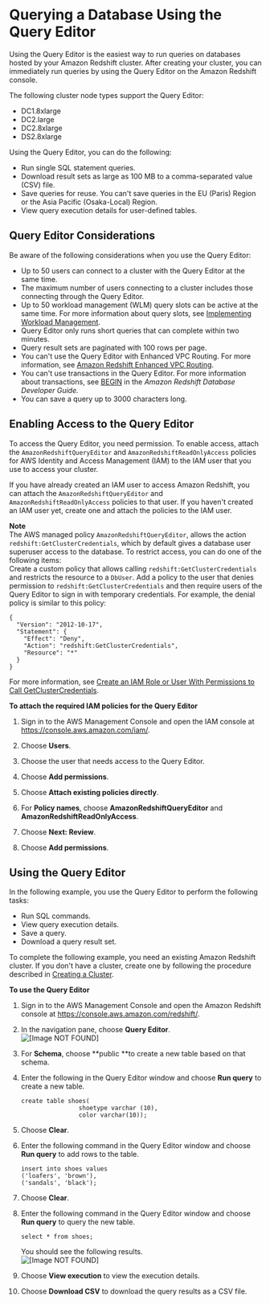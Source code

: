 # Querying a Database Using the Query Editor<a name="query-editor"></a>

Using the Query Editor is the easiest way to run queries on databases hosted by your Amazon Redshift cluster\. After creating your cluster, you can immediately run queries by using the Query Editor on the Amazon Redshift console\.

The following cluster node types support the Query Editor:
+ DC1\.8xlarge
+ DC2\.large
+ DC2\.8xlarge
+ DS2\.8xlarge

Using the Query Editor, you can do the following:
+ Run single SQL statement queries\.
+ Download result sets as large as 100 MB to a comma\-separated value \(CSV\) file\.
+ Save queries for reuse\. You can't save queries in the EU \(Paris\) Region or the Asia Pacific \(Osaka\-Local\) Region\.
+ View query execution details for user\-defined tables\.

## Query Editor Considerations<a name="query-editor-considerations"></a>

Be aware of the following considerations when you use the Query Editor:
+ Up to 50 users can connect to a cluster with the Query Editor at the same time\.
+ The maximum number of users connecting to a cluster includes those connecting through the Query Editor\.
+ Up to 50 workload management \(WLM\) query slots can be active at the same time\. For more information about query slots, see [Implementing Workload Management](https://docs.aws.amazon.com/redshift/latest/dg/cm-c-implementing-workload-management.html)\.
+ Query Editor only runs short queries that can complete within two minutes\. 
+ Query result sets are paginated with 100 rows per page\.
+ You can't use the Query Editor with Enhanced VPC Routing\. For more information, see [Amazon Redshift Enhanced VPC Routing](enhanced-vpc-routing.md)\. 
+ You can't use transactions in the Query Editor\. For more information about transactions, see [BEGIN](https://docs.aws.amazon.com/redshift/latest/dg/r_BEGIN.html) in the *Amazon Redshift Database Developer Guide\.*
+ You can save a query up to 3000 characters long\. 

## Enabling Access to the Query Editor<a name="query-cluster-configure"></a>

To access the Query Editor, you need permission\. To enable access, attach the `AmazonRedshiftQueryEditor` and `AmazonRedshiftReadOnlyAccess` policies for AWS Identity and Access Management \(IAM\) to the IAM user that you use to access your cluster\.

If you have already created an IAM user to access Amazon Redshift, you can attach the `AmazonRedshiftQueryEditor` and `AmazonRedshiftReadOnlyAccess` policies to that user\. If you haven't created an IAM user yet, create one and attach the policies to the IAM user\.

**Note**  
The AWS managed policy `AmazonRedshiftQueryEditor`, allows the action `redshift:GetClusterCredentials`, which by default gives a database user superuser access to the database\. To restrict access, you can do one of the following items:  
Create a custom policy that allows calling `redshift:GetClusterCredentials` and restricts the resource to a `DbUser`\.
Add a policy to the user that denies permission to `redshift:GetClusterCredentials` and then require users of the Query Editor to sign in with temporary credentials\. For example, the denial policy is similar to this policy:  

  ```
  {
    "Version": "2012-10-17",
    "Statement": {
      "Effect": "Deny",
      "Action": "redshift:GetClusterCredentials",
      "Resource": "*"
    }
  }
  ```
For more information, see [Create an IAM Role or User With Permissions to Call GetClusterCredentials](generating-iam-credentials-role-permissions.md)\.

**To attach the required IAM policies for the Query Editor**

1. Sign in to the AWS Management Console and open the IAM console at [https://console\.aws\.amazon\.com/iam/](https://console.aws.amazon.com/iam/)\.

1. Choose **Users**\.

1. Choose the user that needs access to the Query Editor\.

1. Choose **Add permissions**\.

1. Choose **Attach existing policies directly**\.

1. For **Policy names**, choose **AmazonRedshiftQueryEditor** and **AmazonRedshiftReadOnlyAccess**\.

1. Choose **Next: Review**\.

1. Choose **Add permissions**\.

## Using the Query Editor<a name="using-query-editor"></a>

 In the following example, you use the Query Editor to perform the following tasks:
+ Run SQL commands\.
+ View query execution details\.
+ Save a query\.
+ Download a query result set\.

To complete the following example, you need an existing Amazon Redshift cluster\. If you don't have a cluster, create one by following the procedure described in [Creating a Cluster](managing-clusters-console.md#create-cluster)\.

**To use the Query Editor**

1. Sign in to the AWS Management Console and open the Amazon Redshift console at [https://console\.aws\.amazon\.com/redshift/](https://console.aws.amazon.com/redshift/)\.

1. In the navigation pane, choose **Query Editor**\.  
![\[Image NOT FOUND\]](http://docs.aws.amazon.com/redshift/latest/mgmt/images/rs-qe-overview.png)

1. For **Schema**, choose **public **to create a new table based on that schema\.

1. Enter the following in the Query Editor window and choose **Run query** to create a new table\.

   ```
   create table shoes(
                   shoetype varchar (10),
                   color varchar(10));
   ```

1. Choose **Clear**\.

1. Enter the following command in the Query Editor window and choose **Run query** to add rows to the table\.

   ```
   insert into shoes values 
   ('loafers', 'brown'),
   ('sandals', 'black');
   ```

1. Choose **Clear**\.

1. Enter the following command in the Query Editor window and choose **Run query** to query the new table\.

   ```
   select * from shoes;                                       
   ```

   You should see the following results\.  
![\[Image NOT FOUND\]](http://docs.aws.amazon.com/redshift/latest/mgmt/images/rs-qe-example1.png)

1. Choose **View execution** to view the execution details\.

1. Choose **Download CSV** to download the query results as a CSV file\.